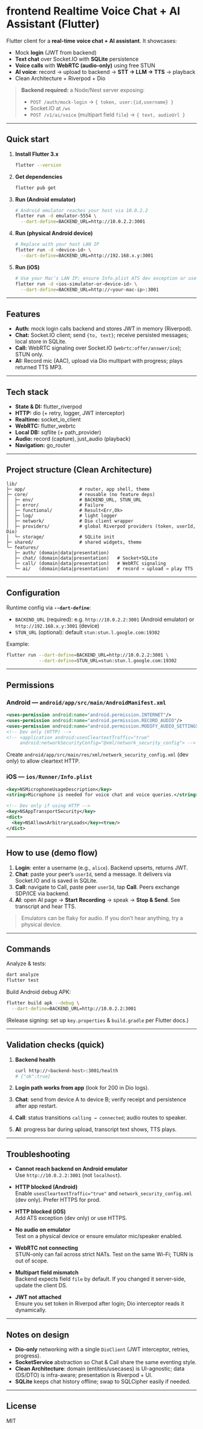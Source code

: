 # frontend Realtime Voice Chat + AI Assistant (Flutter)

Flutter client for a **real-time voice chat + AI assistant**. It showcases:
- Mock **login** (JWT from backend)
- **Text chat** over Socket.IO with **SQLite** persistence
- **Voice calls** with **WebRTC (audio-only)** using free STUN
- **AI voice**: record → upload to backend → **STT → LLM → TTS** → playback
- Clean Architecture + Riverpod + Dio

> **Backend required:** a Node/Nest server exposing:
> - `POST /auth/mock-login` → `{ token, user:{id,username} }`
> - Socket.IO at `/ws`
> - `POST /v1/ai/voice` (multipart field `file`) → `{ text, audioUrl }`

---

## Quick start

1. **Install Flutter 3.x**
   ```bash
   flutter --version
   ```

2. **Get dependencies**
   ```bash
   flutter pub get
   ```

3. **Run (Android emulator)**
   ```bash
   # Android emulator reaches your host via 10.0.2.2
   flutter run -d emulator-5554 \
     --dart-define=BACKEND_URL=http://10.0.2.2:3001
   ```

4. **Run (physical Android device)**
   ```bash
   # Replace with your host LAN IP
   flutter run -d <device-id> \
     --dart-define=BACKEND_URL=http://192.168.x.y:3001
   ```

5. **Run (iOS)**
   ```bash
   # Use your Mac’s LAN IP; ensure Info.plist ATS dev exception or use HTTPS
   flutter run -d <ios-simulator-or-device-id> \
     --dart-define=BACKEND_URL=http://<your-mac-ip>:3001
   ```

---

## Features

- **Auth:** mock login calls backend and stores JWT in memory (Riverpod).
- **Chat:** Socket.IO client; send `{to, text}`; receive persisted messages; local store in SQLite.
- **Call:** WebRTC signaling over Socket.IO (`webrtc:offer/answer/ice`); STUN only.
- **AI:** Record mic (AAC), upload via Dio multipart with progress; plays returned TTS MP3.

---

## Tech stack

- **State & DI:** flutter_riverpod  
- **HTTP:** dio (+ retry, logger, JWT interceptor)  
- **Realtime:** socket_io_client  
- **WebRTC:** flutter_webrtc  
- **Local DB:** sqflite (+ path_provider)  
- **Audio:** record (capture), just_audio (playback)  
- **Navigation:** go_router

---

## Project structure (Clean Architecture)

```
lib/
├─ app/                    # router, app shell, theme
├─ core/                   # reusable (no feature deps)
│  ├─ env/                 # BACKEND_URL, STUN_URL
│  ├─ error/               # Failure
│  ├─ functional/          # Result<Err,Ok>
│  ├─ log/                 # light logger
│  ├─ network/             # Dio client wrapper
│  ├─ providers/           # global Riverpod providers (token, userId, Dio)
│  └─ storage/             # SQLite init
├─ shared/                 # shared widgets, theme
└─ features/
   ├─ auth/ (domain|data|presentation)
   ├─ chat/ (domain|data|presentation)   # Socket+SQLite
   ├─ call/ (domain|data|presentation)   # WebRTC signaling
   └─ ai/   (domain|data|presentation)   # record → upload → play TTS
```

---

## Configuration

Runtime config via **`--dart-define`**:

- `BACKEND_URL` (required): e.g. `http://10.0.2.2:3001` (Android emulator) or `http://192.168.x.y:3001` (device)
- `STUN_URL` (optional): default `stun:stun.l.google.com:19302`

Example:
```bash
flutter run --dart-define=BACKEND_URL=http://10.0.2.2:3001 \
            --dart-define=STUN_URL=stun:stun.l.google.com:19302
```

---

## Permissions

### Android — `android/app/src/main/AndroidManifest.xml`
```xml
<uses-permission android:name="android.permission.INTERNET"/>
<uses-permission android:name="android.permission.RECORD_AUDIO"/>
<uses-permission android:name="android.permission.MODIFY_AUDIO_SETTINGS"/>
<!-- Dev only (HTTP) -->
<!-- <application android:usesCleartextTraffic="true"
     android:networkSecurityConfig="@xml/network_security_config"> -->
```

Create `android/app/src/main/res/xml/network_security_config.xml` (dev only) to allow cleartext HTTP.

### iOS — `ios/Runner/Info.plist`
```xml
<key>NSMicrophoneUsageDescription</key>
<string>Microphone is needed for voice chat and voice queries.</string>

<!-- Dev only if using HTTP -->
<key>NSAppTransportSecurity</key>
<dict>
  <key>NSAllowsArbitraryLoads</key><true/>
</dict>
```

---

## How to use (demo flow)

1. **Login**: enter a username (e.g., `alice`). Backend upserts, returns JWT.
2. **Chat**: paste your peer’s `userId`, send a message. It delivers via Socket.IO and is saved in SQLite.
3. **Call**: navigate to Call, paste peer `userId`, tap **Call**. Peers exchange SDP/ICE via backend.
4. **AI**: open AI page → **Start Recording** → speak → **Stop & Send**. See transcript and hear TTS.

> Emulators can be flaky for audio. If you don’t hear anything, try a physical device.

---

## Commands

Analyze & tests:
```bash
dart analyze
flutter test
```

Build Android debug APK:
```bash
flutter build apk --debug \
  --dart-define=BACKEND_URL=http://10.0.2.2:3001
```

(Release signing: set up `key.properties` & `build.gradle` per Flutter docs.)

---

## Validation checks (quick)

1. **Backend health**
   ```bash
   curl http://<backend-host>:3001/health
   # {"ok":true}
   ```

2. **Login path works from app** (look for 200 in Dio logs).

3. **Chat**: send from device A to device B; verify receipt and persistence after app restart.

4. **Call**: status transitions `calling → connected`; audio routes to speaker.

5. **AI**: progress bar during upload, transcript text shows, TTS plays.

---

## Troubleshooting

- **Cannot reach backend on Android emulator**  
  Use `http://10.0.2.2:3001` (not `localhost`).

- **HTTP blocked (Android)**  
  Enable `usesCleartextTraffic="true"` and `network_security_config.xml` (dev only). Prefer HTTPS for prod.

- **HTTP blocked (iOS)**  
  Add ATS exception (dev only) or use HTTPS.

- **No audio on emulator**  
  Test on a physical device or ensure emulator mic/speaker enabled.

- **WebRTC not connecting**  
  STUN-only can fail across strict NATs. Test on the same Wi-Fi; TURN is out of scope.

- **Multipart field mismatch**  
  Backend expects field `file` by default. If you changed it server-side, update the client DS.

- **JWT not attached**  
  Ensure you set token in Riverpod after login; Dio interceptor reads it dynamically.

---

## Notes on design

- **Dio-only** networking with a single `DioClient` (JWT interceptor, retries, progress).
- **SocketService** abstraction so Chat & Call share the same eventing style.
- **Clean Architecture**: domain (entities/usecases) is UI-agnostic; data (DS/DTO) is infra-aware; presentation is Riverpod + UI.
- **SQLite** keeps chat history offline; swap to SQLCipher easily if needed.

---

## License
MIT
